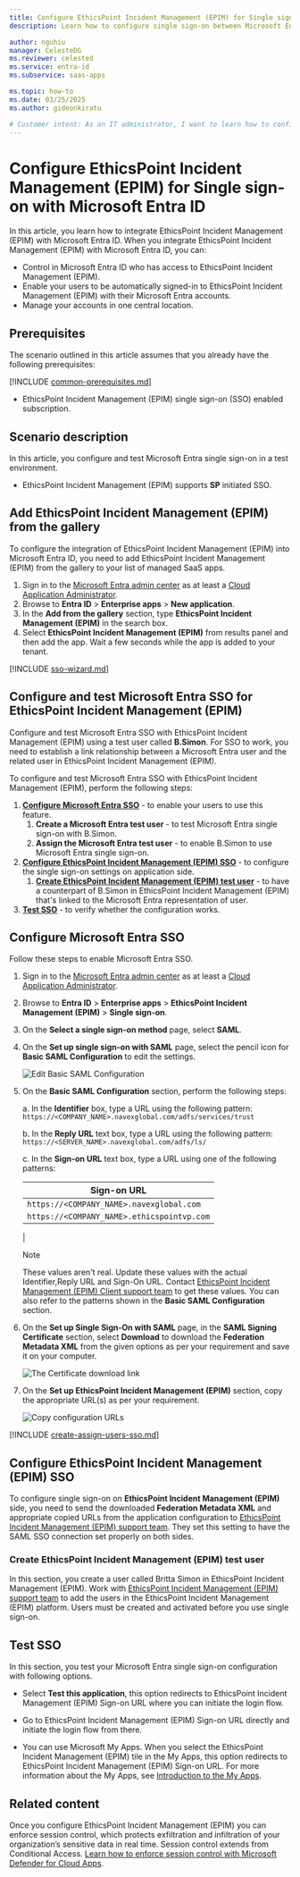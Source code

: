 ```yaml
---
title: Configure EthicsPoint Incident Management (EPIM) for Single sign-on with Microsoft Entra ID
description: Learn how to configure single sign-on between Microsoft Entra ID and EthicsPoint Incident Management (EPIM).

author: nguhiu
manager: CelesteDG
ms.reviewer: celested
ms.service: entra-id
ms.subservice: saas-apps

ms.topic: how-to
ms.date: 03/25/2025
ms.author: gideonkiratu

# Customer intent: As an IT administrator, I want to learn how to configure single sign-on between Microsoft Entra ID and EthicsPoint Incident Management (EPIM) so that I can control who has access to EthicsPoint Incident Management (EPIM), enable automatic sign-in with Microsoft Entra accounts, and manage my accounts in one central location.
---
```

# Configure EthicsPoint Incident Management (EPIM) for Single sign-on with Microsoft Entra ID

In this article,  you learn how to integrate EthicsPoint Incident Management (EPIM) with Microsoft Entra ID. When you integrate EthicsPoint Incident Management (EPIM) with Microsoft Entra ID, you can:

* Control in Microsoft Entra ID who has access to EthicsPoint Incident Management (EPIM).
* Enable your users to be automatically signed-in to EthicsPoint Incident Management (EPIM) with their Microsoft Entra accounts.
* Manage your accounts in one central location.

## Prerequisites

The scenario outlined in this article assumes that you already have the following prerequisites:

[!INCLUDE [common-prerequisites.md](~/identity/saas-apps/includes/common-prerequisites.md)]
* EthicsPoint Incident Management (EPIM) single sign-on (SSO) enabled subscription.

## Scenario description

In this article,  you configure and test Microsoft Entra single sign-on in a test environment.

* EthicsPoint Incident Management (EPIM) supports **SP** initiated SSO.

## Add EthicsPoint Incident Management (EPIM) from the gallery

To configure the integration of EthicsPoint Incident Management (EPIM) into Microsoft Entra ID, you need to add EthicsPoint Incident Management (EPIM) from the gallery to your list of managed SaaS apps.

1. Sign in to the [Microsoft Entra admin center](https://entra.microsoft.com) as at least a [Cloud Application Administrator](~/identity/role-based-access-control/permissions-reference.md#cloud-application-administrator).
1. Browse to **Entra ID** > **Enterprise apps** > **New application**.
1. In the **Add from the gallery** section, type **EthicsPoint Incident Management (EPIM)** in the search box.
1. Select **EthicsPoint Incident Management (EPIM)** from results panel and then add the app. Wait a few seconds while the app is added to your tenant.

 [!INCLUDE [sso-wizard.md](~/identity/saas-apps/includes/sso-wizard.md)]

<a name='configure-and-test-azure-ad-sso-for-ethicspoint-incident-management-epim'></a>

## Configure and test Microsoft Entra SSO for EthicsPoint Incident Management (EPIM)

Configure and test Microsoft Entra SSO with EthicsPoint Incident Management (EPIM) using a test user called **B.Simon**. For SSO to work, you need to establish a link relationship between a Microsoft Entra user and the related user in EthicsPoint Incident Management (EPIM).

To configure and test Microsoft Entra SSO with EthicsPoint Incident Management (EPIM), perform the following steps:

1. **[Configure Microsoft Entra SSO](#configure-azure-ad-sso)** - to enable your users to use this feature.
    1. **Create a Microsoft Entra test user** - to test Microsoft Entra single sign-on with B.Simon.
    1. **Assign the Microsoft Entra test user** - to enable B.Simon to use Microsoft Entra single sign-on.
1. **[Configure EthicsPoint Incident Management (EPIM) SSO](#configure-ethicspoint-incident-management-epim-sso)** - to configure the single sign-on settings on application side.
    1. **[Create EthicsPoint Incident Management (EPIM) test user](#create-ethicspoint-incident-management-epim-test-user)** - to have a counterpart of B.Simon in EthicsPoint Incident Management (EPIM) that's linked to the Microsoft Entra representation of user.
1. **[Test SSO](#test-sso)** - to verify whether the configuration works.

<a name='configure-azure-ad-sso'></a>

## Configure Microsoft Entra SSO

Follow these steps to enable Microsoft Entra SSO.

1. Sign in to the [Microsoft Entra admin center](https://entra.microsoft.com) as at least a [Cloud Application Administrator](~/identity/role-based-access-control/permissions-reference.md#cloud-application-administrator).
1. Browse to **Entra ID** > **Enterprise apps** > **EthicsPoint Incident Management (EPIM)** > **Single sign-on**.
1. On the **Select a single sign-on method** page, select **SAML**.
1. On the **Set up single sign-on with SAML** page, select the pencil icon for **Basic SAML Configuration** to edit the settings.

   ![Edit Basic SAML Configuration](common/edit-urls.png)

1. On the **Basic SAML Configuration** section, perform the following steps:

    a. In the **Identifier** box, type a URL using the following pattern:
    `https://<COMPANY_NAME>.navexglobal.com/adfs/services/trust`

    b. In the **Reply URL** text box, type a URL using the following pattern:
    `https://<SERVER_NAME>.navexglobal.com/adfs/ls/`

     c. In the **Sign-on URL** text box, type a URL using one of the following patterns:

    | Sign-on URL|
    |---|
    |`https://<COMPANY_NAME>.navexglobal.com`|
    |`https://<COMPANY_NAME>.ethicspointvp.com`|
    |
  
	> [!NOTE]
	> These values aren't real. Update these values with the actual Identifier,Reply URL and Sign-On URL. Contact [EthicsPoint Incident Management (EPIM) Client support team](https://www.navex.com/en-us/products/navex-ethics-compliance/ethicspoint-hotline-incident-management/) to get these values. You can also refer to the patterns shown in the **Basic SAML Configuration** section.

1. On the **Set up Single Sign-On with SAML** page, in the **SAML Signing Certificate** section, select **Download** to download the **Federation Metadata XML** from the given options as per your requirement and save it on your computer.

	![The Certificate download link](common/metadataxml.png)

6. On the **Set up EthicsPoint Incident Management (EPIM)** section, copy the appropriate URL(s) as per your requirement.

	![Copy configuration URLs](common/copy-configuration-urls.png)

<a name='create-an-azure-ad-test-user'></a>

[!INCLUDE [create-assign-users-sso.md](~/identity/saas-apps/includes/create-assign-users-sso.md)]

## Configure EthicsPoint Incident Management (EPIM) SSO

To configure single sign-on on **EthicsPoint Incident Management (EPIM)** side, you need to send the downloaded **Federation Metadata XML** and appropriate copied URLs from the application configuration to [EthicsPoint Incident Management (EPIM) support team](https://www.navex.com/en-us/products/navex-ethics-compliance/ethicspoint-hotline-incident-management/). They set this setting to have the SAML SSO connection set properly on both sides.

### Create EthicsPoint Incident Management (EPIM) test user

In this section, you create a user called Britta Simon in EthicsPoint Incident Management (EPIM). Work with [EthicsPoint Incident Management (EPIM) support team](https://www.navex.com/en-us/products/navex-ethics-compliance/ethicspoint-hotline-incident-management/) to add the users in the EthicsPoint Incident Management (EPIM) platform. Users must be created and activated before you use single sign-on.

## Test SSO

In this section, you test your Microsoft Entra single sign-on configuration with following options. 

* Select **Test this application**, this option redirects to EthicsPoint Incident Management (EPIM) Sign-on URL where you can initiate the login flow. 

* Go to EthicsPoint Incident Management (EPIM) Sign-on URL directly and initiate the login flow from there.

* You can use Microsoft My Apps. When you select the EthicsPoint Incident Management (EPIM) tile in the My Apps, this option redirects to EthicsPoint Incident Management (EPIM) Sign-on URL. For more information about the My Apps, see [Introduction to the My Apps](https://support.microsoft.com/account-billing/sign-in-and-start-apps-from-the-my-apps-portal-2f3b1bae-0e5a-4a86-a33e-876fbd2a4510).

## Related content

Once you configure EthicsPoint Incident Management (EPIM) you can enforce session control, which protects exfiltration and infiltration of your organization’s sensitive data in real time. Session control extends from Conditional Access. [Learn how to enforce session control with Microsoft Defender for Cloud Apps](/cloud-app-security/proxy-deployment-aad).
